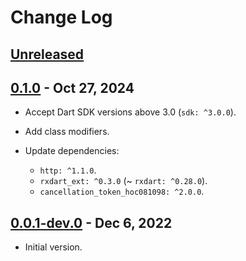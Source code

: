 # Change Log

## [Unreleased]

## [0.1.0] - Oct 27, 2024

- Accept Dart SDK versions above 3.0 (`sdk: ^3.0.0`).

- Add class modifiers.

- Update dependencies:
    - `http: ^1.1.0`.
    - `rxdart_ext: ^0.3.0` (~ `rxdart: ^0.28.0`).
    - `cancellation_token_hoc081098: ^2.0.0`.

## [0.0.1-dev.0] - Dec 6, 2022

- Initial version.

[Unreleased]: https://github.com/hoc081098/http_client_hoc081098/compare/0.1.0...HEAD
[0.1.0]: https://github.com/hoc081098/http_client_hoc081098/releases/tag/0.1.0
[0.0.1-dev.0]: https://github.com/hoc081098/http_client_hoc081098/releases/tag/0.0.1-dev.0
